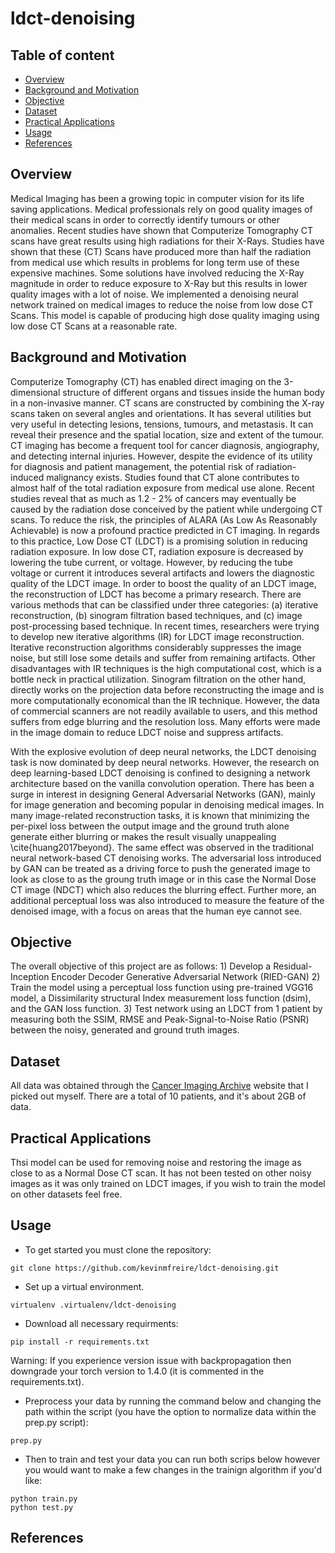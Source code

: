 # ldct-denoising

## Table of content
* [Overview](https://github.com/kevinmfreire/ldct-denoising#overview)
* [Background and Motivation](https://github.com/kevinmfreire/ldct-denoising#background-and-motivation)
* [Objective](https://github.com/kevinmfreire/ldct-denoising#objective)
* [Dataset](https://github.com/kevinmfreire/ldct-denoising#dataset)
* [Practical Applications](https://github.com/kevinmfreire/ldct-denoising#practical-applications)
* [Usage](https://github.com/kevinmfreire/ldct-denoising#usage)
* [References](https://github.com/kevinmfreire/ldct-denoising#references)

## Overview
Medical Imaging has been a growing topic in computer vision for its life saving applications.  Medical professionals rely on good quality images of their medical scans in order to correctly identify tumours or other anomalies.  Recent studies have shown that Computerize Tomography CT scans have great results using high radiations for their X-Rays.  Studies have shown that these (CT) Scans have produced more than half the radiation from medical use which results in problems for long term use of these expensive machines.  Some solutions have involved reducing the X-Ray magnitude in order to reduce exposure to X-Ray but this results in lower quality images with a lot of noise.  We implemented a denoising neural network trained on medical images to reduce the noise from low dose CT Scans.  This model is capable of producing high dose quality imaging using low dose CT Scans at a reasonable rate.

## Background and Motivation
Computerize Tomography (CT) has enabled direct imaging on the 3-dimensional structure of different organs and tissues inside the human body in a non-invasive manner. CT scans are constructed by combining the X-ray scans taken on several angles and orientations.  It has several utilities but very useful in detecting lesions, tensions, tumours, and metastasis.  It can reveal their presence and the spatial location, size and extent of the tumour.  CT imaging has become a frequent tool for cancer diagnosis, angiography, and detecting internal injuries.  However, despite the evidence of its utility for diagnosis and patient management, the potential risk of radiation-induced malignancy exists.  Studies found that CT alone contributes to almost half of the total radiation exposure from medical use alone.  Recent studies reveal that as much as 1.2 - 2\% of cancers may eventually be caused by the radiation dose conceived by the patient while undergoing CT scans.  To reduce the risk, the principles of ALARA (As Low As Reasonably Achievable) is now a profound practice predicted in CT imaging.  In regards to this practice, Low Dose CT (LDCT) is a promising solution in reducing radiation exposure.  In low dose CT, radiation exposure is decreased by lowering the tube current, or voltage.  However, by reducing the tube voltage or current it introduces several artifacts and lowers the diagnostic quality of the LDCT image.  In order to boost the quality of an LDCT image, the reconstruction of LDCT has become a primary research.  There are various methods that can be classified under three categories: (a) iterative reconstruction, (b) sinogram filtration based techniques, and (c) image post-processing based technique.  In recent times, researchers were trying to develop new iterative algorithms (IR) for LDCT image reconstruction.  Iterative reconstruction algorithms considerably suppresses the image noise, but still lose some details and suffer from remaining artifacts.  Other disadvantages with IR techniques is the high computational cost, which is a bottle neck in practical utilization.  Sinogram filtration on the other hand, directly works on the projection data before reconstructing the image and is more computationally economical than the IR technique.  However, the data of commercial scanners are not readily available to users, and this method suffers from edge blurring and the resolution loss.  Many efforts were made in the image domain to reduce LDCT noise and suppress artifacts.

With the explosive evolution of deep neural networks, the LDCT denoising task is now dominated by deep neural networks.  However, the research on deep learning-based LDCT denoising is confined to designing a network architecture based on the vanilla convolution operation.  There has been a surge in interest in designing General Adversarial Networks (GAN), mainly for image generation and becoming popular in denoising medical images.  In many image-related reconstruction tasks, it is known that minimizing the per-pixel loss between the output image and the ground truth alone generate either blurring or makes the result visually unappealing \cite{huang2017beyond}.  The same effect was observed in the traditional neural network-based CT denoising works.  The adversarial loss introduced by GAN can be treated as a driving force to push the generated image to look as close to as the groung truth image or in this case the Normal Dose CT image (NDCT) which also reduces the blurring effect. Further more, an additional perceptual loss was also introduced to measure the feature of the denoised image, with a focus on areas that the human eye cannot see.

## Objective
The overall objective of this project are as follows:
    1) Develop a Residual-Inception Encoder Decoder Generative Adversarial Network (RIED-GAN)
    2) Train the model using a perceptual loss function using pre-trained VGG16 model, a Dissimilarity structural Index measurement loss function (dsim), and the GAN loss function.
    3) Test network using an LDCT from 1 patient by measuring both the SSIM, RMSE and Peak-Signal-to-Noise Ratio (PSNR) between the noisy, generated and ground truth images.

## Dataset
All data was obtained through the [Cancer Imaging Archive](https://wiki.cancerimagingarchive.net/pages/viewpage.action?pageId=52758026) website that I picked out myself.  There are a total of 10 patients, and it's about 2GB of data.

## Practical Applications
Thsi model can be used for removing noise and restoring the image as close to as a Normal Dose CT scan.  It has not been tested on other noisy images as it was only trained on LDCT images, if you wish to train the model on other datasets feel free.

## Usage
* To get started you must clone the repository:
```
git clone https://github.com/kevinmfreire/ldct-denoising.git
```

* Set up a virtual environment.
```
virtualenv .virtualenv/ldct-denoising
```

* Download all necessary requirments:
``` 
pip install -r requirements.txt
```
Warning: If you experience version issue with backpropagation then downgrade your torch version to 1.4.0 (it is commented in the requirements.txt).

* Preprocess your data by running the command below and changing the path within the script (you have the option to normalize data within the prep.py script):
```
prep.py
```

* Then to train and test your data you can run both scrips below however you would want to make a few changes in the trainign algorithm if you'd like:
```
python train.py
python test.py
```

## References